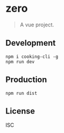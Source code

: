 # zero
> A vue project.

## Development

```shell
npm i cooking-cli -g
npm run dev
```

## Production
```
npm run dist
```

## License
ISC
